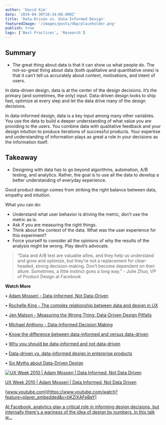 ```yaml
---
author: 'David Kim'
date: '2019-04-30T10:34:00.000Z'
title: 'Data-Driven vs. Data-Informed Design'
featuredImage: '/images/posts/dbp/placeholder.png'
publish: true
tags: ['Best Practices', 'Research']
---
```


## Summary

-   The great thing about data is that it can show us what people do. The not-so-great thing about data (both qualitative and quantitative ones) is that it can’t tell us accurately about context, motivations, and intent of users.

In data-driven design, data is at the center of the design decisions. It’s the primary (and sometimes, the only) input. Data-driven design looks to ship fast, optimize at every step and let the data drive many of the design decisions.

In data-informed design, data is a key input among many other variables. You use the data to build a deeper understanding of what value you are providing to the users. You combine data with qualitative feedback and your design intuition to produce iterations of successful products. Your expertise and understanding of information plays as great a role in your decisions as the information itself.

## Takeaway

-   Designing with data has to go beyond algorithms, automation, A/B testing, and analytics. Rather, the goal is to use all the data to develop a better understanding of everyday experience.

Good product design comes from striking the right balance between data, empathy and intuition.

What you can do:

-   Understand what user behavior is driving the metric, don’t use the metric as is.
-   Ask if you are measuring the right things.
-   Think about the context of the data. What was the user experience for this experiment?
-   Force yourself to consider all the opinions of why the results of the analysis might be wrong. Play devil’s advocate.

> “Data and A/B test are valuable allies, and they help us understand and grow and optimize, but they’re not a replacement for clear-headed, strong decision-making. Don’t become dependent on their allure. Sometimes, a little instinct goes a long way.” - Julie Zhuo, VP of Product Design at Facebook

**Watch More**

• [Adam Mosseri - Data-Informed, Not Data-Driven](https://www.youtube.com/watch?feature=player_embedded&v=bKZiXAFeBeY)

• [Rochelle King - The complex relationship between data and design in UX](https://www.youtube.com/watch?v=YTRIeWI0EGQ)

• [Jen Matson - Measuring the Wrong Thing: Data-Driven Design Pitfalls](https://vimeo.com/110174565)

• [Michael Anthony - Data-Informed Decision Making](https://www.youtube.com/watch?v=uK9DQTkN0l0)

• [Know the difference between data-informed and versus data-driven](https://andrewchen.co/know-the-difference-between-data-informed-and-versus-data-driven/)

• [Why you should be data-informed and not data-driven](https://hackernoon.com/why-you-should-be-data-informed-and-not-data-driven-76079d187989)

• [Data-driven vs. data-informed design in enterprise products](https://medium.com/designing-atlassian/data-driven-vs-data-informed-design-in-enterprise-products-538749b1b4eb)

• [Six Myths about Data-Driven Design](http://uxmag.com/articles/six-myths-about-data-driven-design)

[![UX Week 2010 | Adam Mosseri | Data Informed, Not Data Driven](https://i.ytimg.com/vi/bKZiXAFeBeY/hqdefault.jpg)](https://www.youtube.com/watch?feature=player_embedded&v=bKZiXAFeBeY)

[UX Week 2010 | Adam Mosseri | Data Informed, Not Data Driven](https://www.youtube.com/watch?feature=player_embedded&v=bKZiXAFeBeY)

[www.youtube.com](https://www.youtube.com/watch?feature=player_embedded&v=bKZiXAFeBeY)

[At Facebook, analytics play a critical role in informing design decisions, but internally there's a wariness of the idea of design by numbers. In this talk w...](https://www.youtube.com/watch?feature=player_embedded&v=bKZiXAFeBeY)
